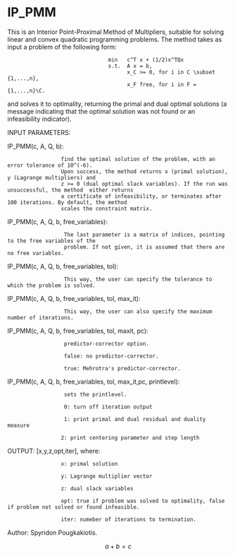 # IP_PMM
This is an Interior Point-Proximal Method of Multipliers, suitable for solving linear and convex quadratic
programming problems. The method takes as input a problem of the following form:

                                    min   c^T x + (1/2)x^TQx 
                                    s.t.  A x = b,
                                          x_C >= 0, for i in C \subset {1,...,n},
                                          x_F free, for i in F = {1,...,n}\C.
and solves it to optimality, returning the primal and dual optimal solutions (a message indicating that the
optimal solution was not found or an infeasibility indicator).

INPUT PARAMETERS:

IP_PMM(c, A, Q, b): 

                     find the optimal solution of the problem, with an error tolerance of 10^(-6).
                     Upon success, the method returns x (primal solution), y (Lagrange multipliers) and
                     z >= 0 (dual optimal slack variables). If the run was unsuccessful, the method  either returns
                     a certificate of infeasibility, or terminates after 100 iterations. By default, the method
                     scales the constraint matrix.
                     
IP_PMM(c, A, Q, b, free_variables): 

                      The last parameter is a matrix of indices, pointing to the free variables of the
                      problem. If not given, it is assumed that there are no free variables.
                                     
IP_PMM(c, A, Q, b, free_variables, tol): 

                      This way, the user can specify the tolerance to which the problem is solved.

IP_PMM(c, A, Q, b, free_variables, tol, max_it):

                      This way, the user can also specify the maximum number of iterations.

IP_PMM(c, A, Q, b, free_variables, tol, maxit, pc):


                      predictor-corrector option.

                      false: no predictor-corrector.
                                                     
                      true: Mehrotra's predictor-corrector.
                                                     
                                                     
IP_PMM(c, A, Q, b, free_variables, tol, max_it,pc, printlevel): 

                      sets the printlevel.
                                                              
                      0: turn off iteration output
                                                              
                      1: print primal and dual residual and duality measure
                                                              
                     2: print centering parameter and step length
                                                              
OUTPUT: [x,y,z,opt,iter], where:

                     x: primal solution
         
                     y: Lagrange multiplier vector
         
                     z: dual slack variables
         
                     opt: true if problem was solved to optimality, false if problem not solved or found infeasible.
         
                     iter: numeber of iterations to termination.
      
Author: Spyridon Pougkakiotis.
```math #yourmathlabel
a + b = c
```
